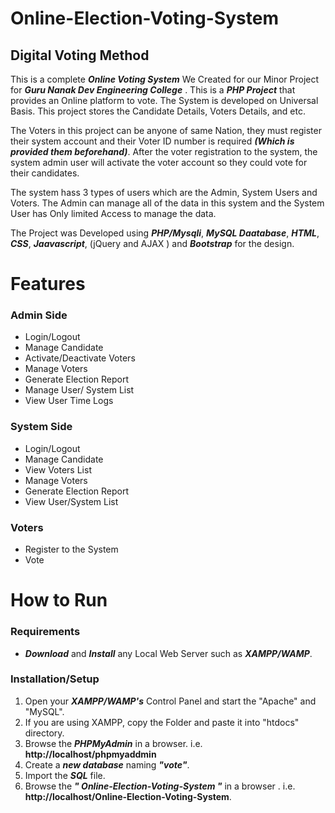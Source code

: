 # Online-Election-Voting-System
## Digital Voting Method  
This is a complete ***Online Voting System*** We Created for our Minor Project for ***Guru Nanak Dev Engineering College*** . This is a ***PHP Project*** that provides an Online platform to vote. The System is developed on Universal Basis. This project stores the Candidate Details, Voters Details, and etc.  

The Voters in this project can be anyone of same Nation, they must register their system account and their Voter ID number is required ***(Which is provided them beforehand)***. After the voter registration to the system, the system admin user will activate the voter account so they could vote for their candidates.  

The system hass 3 types of users which are the Admin, System Users and Voters. The Admin can manage all of the data in this system and the System User has Only limited Access to manage the data.  

The Project was Developed using ***PHP/Mysqli***, ***MySQL Daatabase***, ***HTML***, ***CSS***, ***Jaavascript***, (jQuery and AJAX )  and ***Bootstrap*** for the design.  


# Features  

### Admin Side  
   - Login/Logout
   - Manage Candidate 
   - Activate/Deactivate Voters
   - Manage Voters
   - Generate Election Report
   - Manage User/ System List
   - View User Time Logs

### System Side
   - Login/Logout
   - Manage Candidate
   - View Voters List 
   - Manage Voters 
   - Generate Election Report
   - View User/System List

### Voters
   - Register to the System
   - Vote

# How to Run

### Requirements
   - ***Download*** and ***Install*** any Local Web Server such as ***XAMPP/WAMP***.


### Installation/Setup
   1. Open your ***XAMPP/WAMP's*** Control Panel and start the "Apache" and "MySQL".
   2. If you are using XAMPP, copy the Folder and paste it into "htdocs" directory.
   3. Browse the ***PHPMyAdmin*** in a browser. i.e. **http://localhost/phpmyaddmin**
   4. Create a ***new database*** naming ***"vote"***.
   5. Import the ***SQL*** file.
   6. Browse the ***" Online-Election-Voting-System "*** in a browser . i.e. **http://localhost/Online-Election-Voting-System**.
  
  





